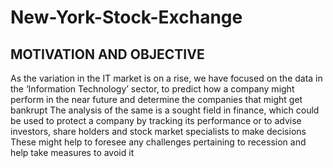 # New-York-Stock-Exchange

## MOTIVATION AND OBJECTIVE
As the variation in the IT market is on a rise, we have focused on the data in the ‘Information Technology’ sector, to predict how a company might perform in the near future and determine the companies that might get bankrupt
The analysis of the same is a sought field in finance, which could be used to protect a company by tracking its performance or to advise investors, share holders and stock market specialists to make decisions 
These might help to foresee any challenges pertaining to recession and help take measures to avoid it

